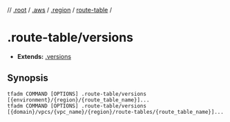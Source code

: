 // [.root] / [.aws] / [.region] / [route-table] /

# .route-table/versions

- **Extends:** [.versions](../.versions.md)

## Synopsis

```
tfadm COMMAND [OPTIONS] .route-table/versions [{environment}/{region}/{route_table_name}]...
tfadm COMMAND [OPTIONS] .route-table/versions [{domain}/vpcs/{vpc_name}/{region}/route-tables/{route_table_name}]...
```

[.aws]: ../README.md
[.region]: ../.region.md
[.root]: ../../../../.tfadm/resources/README.md
[route-table]: ../route-table.md
